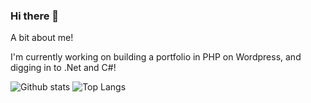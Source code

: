 ### Hi there 👋

<!--
**Livi-96/Livi-96** is a ✨ _special_ ✨ repository because its `README.md` (this file) appears on your GitHub profile.

Here are some ideas to get you started:

- 🔭 I’m currently working on ...
- 🌱 I’m currently learning ...
- 👯 I’m looking to collaborate on ...
- 🤔 I’m looking for help with ...
- 💬 Ask me about ...
- 📫 How to reach me: ...
- 😄 Pronouns: ...
- ⚡ Fun fact: ...
-->

A bit about me!

I'm currently working on building a portfolio in PHP on Wordpress, and digging in to .Net and C#!

<img src="https://github-readme-stats.vercel.app/api?username=Livi-96&hide=css,html&show_icons=true&theme=transparent" alt="Github stats"> ![Top Langs](https://github-readme-stats.vercel.app/api/top-langs/?username=Livi-96&hide=scss,html,hack&theme=tokyonight)



